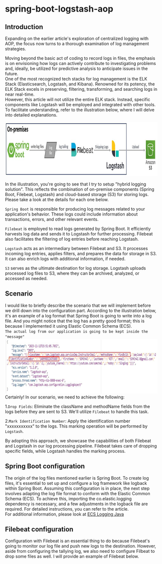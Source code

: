 # spring-boot-logstash-aop
## Introduction
Expanding on the earlier article's exploration of centralized logging with AOP, the focus now turns to a thorough examination of log management strategies. 

Moving beyond the basic act of coding to record logs in files, the emphasis is on envisioning how logs can actively contribute to investigating problems and, ideally, be utilized for predictive analysis to anticipate issues in the future.\
One of the most recognized tech stacks for log management is the ELK Stack (Elasticsearch, Logstash, and Kibana). Renowned for its potency, the ELK Stack excels in preserving, filtering, transforming, and searching logs in near real-time.\
However, this article will not utilize the entire ELK stack. Instead, specific components like Logstash will be employed and integrated with other tools. To facilitate understanding, refer to the illustration below, where I will delve into detailed explanations.

<img src="images/teach-stack-overview.JPG"  alt="image description" width="1000" height="180">

In the illustration, you're going to see that I try to setup "hybrid logging solution". This reflects the combination of on-premise components (Spring Boot, Filebeat, Logstash) and cloud-based storage (S3) for storing logs.\
Please take a look at the details for each one below.

`Spring Boot` is responsible for producing log messages related to your application's behavior. These logs could include information about transactions, errors, and other relevant events.

`Filebeat` is employed to read logs generated by Spring Boot. It efficiently harvests log data and sends it to Logstash for further processing. Filebeat also facilitates the filtering of log entries before reaching Logstash.

`Logstash` acts as an intermediary between Filebeat and S3. It processes incoming log entries, applies filters, and prepares the data for storage in S3. It can also enrich logs with additional information, if needed.

`S3` serves as the ultimate destination for log storage. Logstash uploads processed log files to S3, where they can be archived, analyzed, or accessed as needed. 

## Scenario
I would like to briefly describe the scenario that we will implement before we drill down into the configuration part.
According to the illustration below, it's an example of a log format that Spring Boot is going to write into a log file. And you might notice that the log has a pretty good format; this is because I implemented it using Elastic Common Schema (ECS).\
`The actual log from our application is going to be kept inside the "message"`
<img src="images/spring-boot-log.JPG"  alt="image description" width="1000" height="180">
Certainly! In our scenario, we need to achieve the following:

1.`Drop Fields`: Eliminate the className and methodName fields from the logs before they are sent to S3. We'll utilize `Filebeat` to handle this task.

2.`Mark Identification Number`: Apply the identification number "xxxxxxxxxxx" to the logs. This marking operation will be performed by `Logstash`.

By adopting this approach, we showcase the capabilities of both Filebeat and Logstash in our log processing pipeline. Filebeat takes care of dropping specific fields, while Logstash handles the marking process.

## Spring Boot configuration
The origin of the log files mentioned earlier is Spring Boot. To create log files, it's essential to set up and configure a log framework like logback within Spring Boot. Assuming this configuration is in place, the next step involves adapting the log file format to conform with the Elastic Common Schema (ECS). To achieve this, importing the co.elastic.logging dependency is necessary, and a few adjustments in the logback file are required. For detailed instructions, you can refer to the article.\
For additional information, please look at [ECS Logging Java](https://www.elastic.co/guide/en/ecs-logging/java/current/setup.html)

## Filebeat configuration
Configuration with Filebeat is an essential thing to do because Filebeat's going to monitor our log file and push new logs to the destination. However, aside from configuring the tallying log, we also need to configure Filbeat to drop some files as well.
I will provide an example of Filebeat below.
